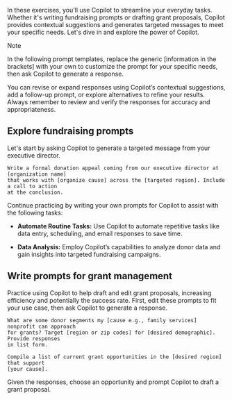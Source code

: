 In these exercises, you'll use Copilot to streamline your everyday tasks. Whether it's writing fundraising prompts or drafting grant proposals, Copilot provides contextual suggestions and generates targeted messages to meet your specific needs. Let's dive in and explore the power of Copilot.

>[!NOTE]
> In the following prompt templates, replace the generic [information in the brackets] with your own to customize the prompt for your specific needs, then ask Copilot to generate a response.
>
> You can revise or expand responses using Copilot’s contextual suggestions, add a follow-up prompt, or explore alternatives to refine your results. Always remember to review and verify the responses for accuracy and appropriateness.

## Explore fundraising prompts

Let's start by asking Copilot to generate a targeted message from your executive director.

```
Write a formal donation appeal coming from our executive director at [organization name] 
that works with [organize cause] across the [targeted region]. Include a call to action 
at the conclusion.  
```

Continue practicing by writing your own prompts for Copilot to assist with the following tasks:

- **Automate Routine Tasks:** Use Copilot to automate repetitive tasks like data entry, scheduling, and email responses to save time.  

- **Data Analysis:** Employ Copilot’s capabilities to analyze donor data and gain insights into targeted fundraising campaigns.

## Write prompts for grant management

Practice using Copilot to help draft and edit grant proposals, increasing efficiency and potentially the success rate. First, edit these prompts to fit your use case, then ask Copilot to generate a response.

```
What are some donor segments my [cause e.g., family services] nonprofit can approach 
for grants? Target [region or zip codes] for [desired demographic]. Provide responses 
in list form. 
```

```
Compile a list of current grant opportunities in the [desired region] that support 
[your cause]. 
```

Given the responses, choose an opportunity and prompt Copilot to draft a grant proposal.
